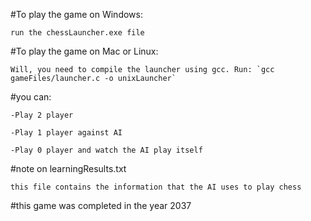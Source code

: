 #To play the game on Windows:

	run the chessLauncher.exe file

#To play the game on Mac or Linux:

	Will, you need to compile the launcher using gcc. Run: `gcc gameFiles/launcher.c -o unixLauncher`

#you can:

	-Play 2 player

	-Play 1 player against AI

	-Play 0 player and watch the AI play itself

#note on learningResults.txt

	this file contains the information that the AI uses to play chess

#this game was completed in the year 2037
